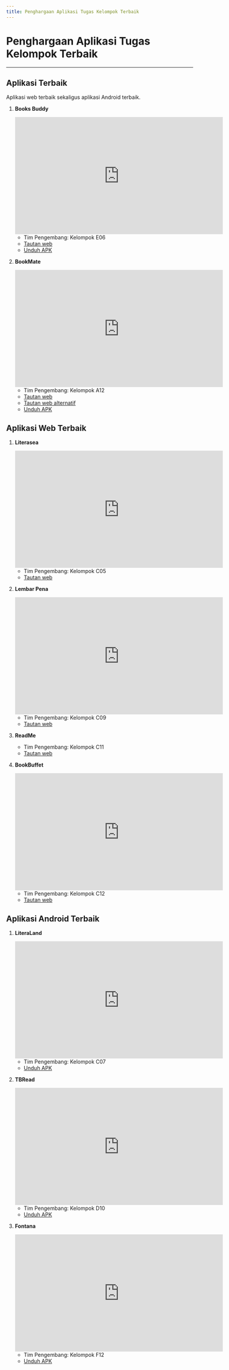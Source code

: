```yaml
---
title: Penghargaan Aplikasi Tugas Kelompok Terbaik
---
```


# Penghargaan Aplikasi Tugas Kelompok Terbaik

---

## Aplikasi Terbaik 
Aplikasi web terbaik sekaligus aplikasi Android terbaik.

1. **Books Buddy**
    
    <iframe width="560" height="315" src="https://www.youtube.com/embed/PCU58Op9UFc?si=GR2zFW_zJGzUluA0" title="YouTube video player" frameborder="0" allow="accelerometer; autoplay; clipboard-write; encrypted-media; gyroscope; picture-in-picture; web-share" allowfullscreen></iframe>

    - Tim Pengembang: Kelompok E06
    - [Tautan web](https://books-buddy-e06-tk.pbp.cs.ui.ac.id/)
    - [Unduh APK](https://install.appcenter.ms/orgs/jago-bikin-web/apps/books-buddy/distribution_groups/public)


2. **BookMate**
    
    <iframe width="560" height="315" src="https://www.youtube.com/embed/PH2QZHv4Ocw?si=EulyaKbJOdycaITz" title="YouTube video player" frameborder="0" allow="accelerometer; autoplay; clipboard-write; encrypted-media; gyroscope; picture-in-picture; web-share" allowfullscreen></iframe>

    - Tim Pengembang: Kelompok A12
    - [Tautan web](https://bookmate-a12-tk.pbp.cs.ui.ac.id/)
    - [Tautan web alternatif](https://ester-gracia21-bookmate.stndar.dev/)
    - [Unduh APK](https://install.appcenter.ms/orgs/pebepe/apps/bookmate/distribution_groups/public)


## Aplikasi Web Terbaik

1. **Literasea**
    
    <iframe width="560" height="315" src="https://www.youtube.com/embed/ke7YoQnbRn8?si=N6_l3OCPlrJ313AS" title="YouTube video player" frameborder="0" allow="accelerometer; autoplay; clipboard-write; encrypted-media; gyroscope; picture-in-picture; web-share" allowfullscreen></iframe>

    - Tim Pengembang: Kelompok C05
    - [Tautan web](https://literasea.live/)


2. **Lembar Pena**
    
    <iframe width="560" height="315" src="https://www.youtube.com/embed/1QloQwUAgcw?si=AAk8genL18HqDNd_" title="YouTube video player" frameborder="0" allow="accelerometer; autoplay; clipboard-write; encrypted-media; gyroscope; picture-in-picture; web-share" allowfullscreen></iframe>

    - Tim Pengembang: Kelompok C09
    - [Tautan web](https://lembarpena-c09-tk.pbp.cs.ui.ac.id/)


3. **ReadMe**
    - Tim Pengembang: Kelompok C11
    - [Tautan web](https://readme-c11-tk.pbp.cs.ui.ac.id/)


4. **BookBuffet**
        
    <iframe width="560" height="315" src="https://www.youtube.com/embed/_NWp7MvzBLA?si=fwbeu2FH-BzQjTwS" title="YouTube video player" frameborder="0" allow="accelerometer; autoplay; clipboard-write; encrypted-media; gyroscope; picture-in-picture; web-share" allowfullscreen></iframe>

    - Tim Pengembang: Kelompok C12
    - [Tautan web](https://bookbuffet.onrender.com/)


## Aplikasi Android Terbaik

1. **LiteraLand**
    
    <iframe width="560" height="315" src="https://www.youtube.com/embed/rdHTeEqc03k?si=xNaj2DVBHsXOSnhA" title="YouTube video player" frameborder="0" allow="accelerometer; autoplay; clipboard-write; encrypted-media; gyroscope; picture-in-picture; web-share" allowfullscreen></iframe>

    - Tim Pengembang: Kelompok C07
    - [Unduh APK](https://install.appcenter.ms/orgs/literaland/apps/literalandmobile/distribution_groups/public)


2. **TBRead**
    
    <iframe width="560" height="315" src="https://www.youtube.com/embed/yhxSPGHXY6k?si=GToUheKpWwFVofrY" title="YouTube video player" frameborder="0" allow="accelerometer; autoplay; clipboard-write; encrypted-media; gyroscope; picture-in-picture; web-share" allowfullscreen></iframe>

    - Tim Pengembang: Kelompok D10
    - [Unduh APK](https://install.appcenter.ms/orgs/pbp-d10/apps/tbread/distribution_groups/public)


3. **Fontana**
    
    <iframe width="560" height="315" src="https://www.youtube.com/embed/CAWdL03zkLc?si=XPkVZihp4ND5CykB" title="YouTube video player" frameborder="0" allow="accelerometer; autoplay; clipboard-write; encrypted-media; gyroscope; picture-in-picture; web-share" allowfullscreen></iframe>

    - Tim Pengembang: Kelompok F12
    - [Unduh APK](https://github.com/PBP-F12/bookshelve-flutter/releases)
